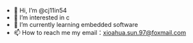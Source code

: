 - 👋 Hi, I’m @cj11in54
- 👀 I’m interested in c
- 🌱 I’m currently learning embedded software
- 📫 How to reach me 
my email：xioahua.sun.97@foxmail.com

<!---
cj11in54/cj11in54 is a ✨ special ✨ repository because its `README.md` (this file) appears on your GitHub profile.
You can click the Preview link to take a look at your changes.
--->
